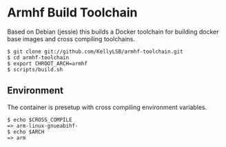 # Armhf Build Toolchain

Based on Debian (jessie) this builds a Docker toolchain for building docker base images and cross compiling toolchains.

	$ git clone git://github.com/KellyLSB/armhf-toolchain.git
	$ cd armhf-toolchain
	$ export CHROOT_ARCH=armhf
	$ scripts/build.sh

## Environment

The container is presetup with cross compiling environment variables.

	$ echo $CROSS_COMPILE
	=> arm-linux-gnueabihf-
	$ echo $ARCH
	=> arm
